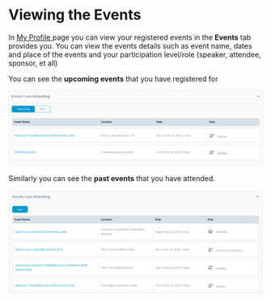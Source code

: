 # Viewing the Events

In [My Profile ](https://myprofile.linuxfoundation.org/)page you can view your registered events in the **Events** tab provides you. You can view the events details such as event name, dates and place of the events and your participation level/role \(speaker, attendee, sponsor, et all\)

You can see the **upcoming events** that you have registered for

![Upcoming Event Participation](../.gitbook/assets/upcomingevents.png)

Similarly you can see the **past events** that you have attended.

![Past Event Participation](../.gitbook/assets/pastevents.png)



